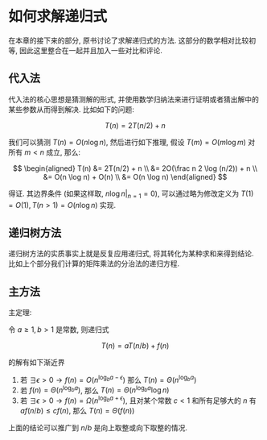 # 如何求解递归式

在本章的接下来的部分, 原书讨论了求解递归式的方法. 这部分的数学相对比较初等, 因此这里整合在一起并且加入一些对比和评论. 

## 代入法

代入法的核心思想是猜测解的形式, 并使用数学归纳法来进行证明或者猜出解中的某些参数从而得到解决. 比如如下的问题:

$$
T(n) = 2 T(n/2) + n
$$

我们可以猜测 $T(n)=O(n\log n)$, 然后进行如下推理, 假设 $T(m) = O(m\log m)$ 对所有 $m\lt n$ 成立, 那么:

$$
\begin{aligned}
T(n) &= 2T(n/2) + n \\
&= 2O(\frac n 2 \log (n/2)) + n \\
&= O(n \log n) + O(n) \\
&= O(n \log n)
\end{aligned}
$$

得证. 其边界条件 (如果这样取, $n\log n |_{n=1} = 0$), 可以通过略为修改定义为 $T(1) = O(1), T(n\gt 1) = O(n\log n)$ 实现. 

## 递归树方法

递归树方法的实质事实上就是反复应用递归式, 将其转化为某种求和来得到结论. 比如上个部分我们计算的矩阵乘法的分治法的递归方程.

## 主方法

主定理:

令 $a\geq 1, b\gt 1$ 是常数, 则递归式

$$
T(n) = a T(n/b) + f(n)
$$

的解有如下渐近界

1.  若 $\exists \epsilon\gt 0\rightarrow f(n)=O(n^{\log_b a-\epsilon})$ 那么 $T(n) = \Theta(n^{\log_b a})$
2.  若 $f(n) = \Theta(n^{\log_b a})$, 那么 $T(n) = \Theta(n^{\log_b a} \log n)$
3.  若 $\exists \epsilon\gt 0 \rightarrow f(n) = \Omega(n^{\log_b a + \epsilon})$, 且对某个常数 $c\lt 1$ 和所有足够大的 $n$ 有 $a f(n/b) \leq cf(n)$, 那么 $T(n) = \Theta(f(n))$

上面的结论可以推广到 $n/b$ 是向上取整或向下取整的情况. 
